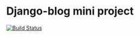 # Django-blog mini project


[![Build Status](https://travis-ci.org/BruceRedefinedprop/django-blog.svg?branch=master)](https://travis-ci.org/BruceRedefinedprop/django-blog)
